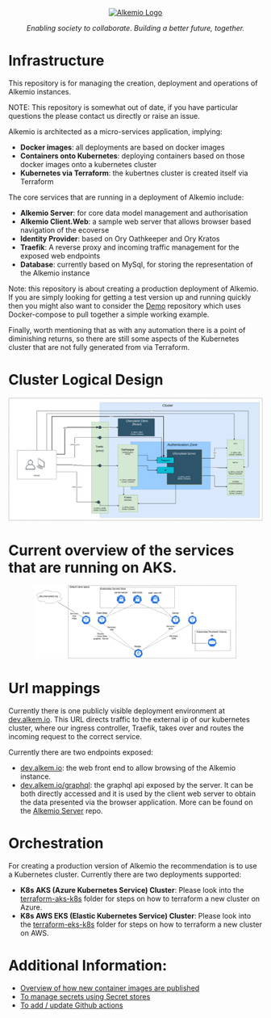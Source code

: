 <p align="center">
  <a href="https://alkemio.foundation/" target="blank"><img src="https://alkemio.foundation/uploads/logos/alkemio-logo.svg" width="400" alt="Alkemio Logo" /></a>
</p>
<p align="center"><i>Enabling society to collaborate. Building a better future, together.</i></p>

# Infrastructure
This repository is for managing the creation, deployment and operations of Alkemio instances. 

NOTE: This repository is somewhat out of date, if you have particular questions the please contact us directly or raise an issue.

Alkemio is architected as a micro-services application, implying:
- **Docker images**: all deployments are based on docker images 
- **Containers onto Kubernetes**: deploying containers based on those docker images onto a kubernetes cluster
- **Kubernetes via Terraform**: the kubertnes cluster is created itself via Terraform 

The core services that are running in a deployment of Alkemio include:
- **Alkemio Server**: for core data model management and authorisation
- **Alkemio Client.Web**: a sample web server that allows browser based navigation of the ecoverse
- **Identity Provider**: based on Ory Oathkeeper and Ory Kratos
- **Traefik**: A reverse proxy and incoming traffic management for the exposed web endpoints
- **Database**: currently based on MySql, for storing the representation of the Alkemio instance

Note: this repository is about creating a production deployment of Alkemio. If you are simply looking for getting a test version up and running quickly then you might also want to consider the [Demo](https://github.com/alkem-io/demo) repository which uses Docker-compose to pull together a simple working example. 

Finally, worth mentioning that as with any automation there is a point of diminishing returns, so there are still some aspects of the Kubernetes cluster that are not fully generated from via Terraform. 

# Cluster Logical Design
<p align="center">
  <a href="http://alkem.io/" target="blank"><img src="./docs/images/cluster-logical-setup.png" width="600" alt="Cluster" /></a>
</p>

# Current overview of the services that are running on AKS.
<p align="center">
  <a href="http://alkem.io/" target="blank"><img src="./docs/images/kubes-diagram.png" width="400" alt="Cluster" /></a>
</p>

# Url mappings
Currently there is one publicly visible deployment environment at [dev.alkem.io](dev.alkem.io). This URL directs traffic to the external ip of our kubernetes cluster, where our ingress controller, Traefik, takes over and routes the incoming request to the correct service. 

Currently there are two endpoints exposed:
- [dev.alkem.io](dev.alkem.io): the web front end to allow browsing of the Alkemio instance.
- [dev.alkem.io/graphql](dev.alkem.io/graphql): the graphql api exposed by the server. It can be both directly accessed and it is used by the client web server to obtain the data presented via the browser application. More can be found on the [Alkemio Server](https://github.com/alkem-io/Server/) repo. 

# Orchestration

For creating a production version of Alkemio the recommendation is to use a Kubernetes cluster. Currently there are two deployments supported:
* **K8s AKS (Azure Kubernetes Service) Cluster**:  Please look into the [terraform-aks-k8s](terraform-aks-k8s) folder for steps on how to terraform a new cluster on Azure.
* **K8s AWS EKS (Elastic Kubernetes Service) Cluster**: Please look into the [terraform-eks-k8s](terraform-eks-k8s) folder for steps on how to terraform a new cluster on AWS.

# **Additional Information**:

- [Overview of how new container images are published](./docs/publishing-to-container-registries.md)
- [To manage secrets using Secret stores](./docs/secret-stores.md)
- [To add / update Github actions](./docs/github-actions.md)





